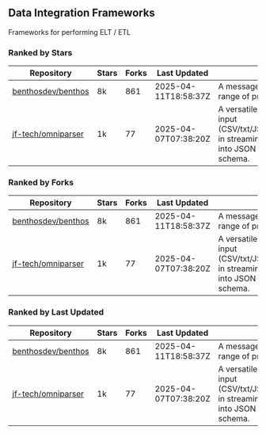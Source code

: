 ## Data Integration Frameworks

Frameworks for performing ELT / ETL

### Ranked by Stars

| Repository | Stars | Forks | Last Updated | Description | 
|------------|-------|-------|--------------|-------------|
| [benthosdev/benthos](https://github.com/benthosdev/benthos) | 8k | 861 | 2025-04-11T18:58:37Z |  A message streaming bridge between a range of protocols. |
| [jf-tech/omniparser](https://github.com/jf-tech/omniparser) | 1k | 77 | 2025-04-07T07:38:20Z |  A versatile ETL library that parses text input (CSV/txt/JSON/XML/EDI/X12/EDIFACT/etc) in streaming fashion and transforms data into JSON output using data-driven schema. |

### Ranked by Forks

| Repository | Stars | Forks | Last Updated | Description | 
|------------|-------|-------|--------------|-------------|
| [benthosdev/benthos](https://github.com/benthosdev/benthos) | 8k | 861 | 2025-04-11T18:58:37Z |  A message streaming bridge between a range of protocols. |
| [jf-tech/omniparser](https://github.com/jf-tech/omniparser) | 1k | 77 | 2025-04-07T07:38:20Z |  A versatile ETL library that parses text input (CSV/txt/JSON/XML/EDI/X12/EDIFACT/etc) in streaming fashion and transforms data into JSON output using data-driven schema. |

### Ranked by Last Updated

| Repository | Stars | Forks | Last Updated | Description | 
|------------|-------|-------|--------------|-------------|
| [benthosdev/benthos](https://github.com/benthosdev/benthos) | 8k | 861 | 2025-04-11T18:58:37Z |  A message streaming bridge between a range of protocols. |
| [jf-tech/omniparser](https://github.com/jf-tech/omniparser) | 1k | 77 | 2025-04-07T07:38:20Z |  A versatile ETL library that parses text input (CSV/txt/JSON/XML/EDI/X12/EDIFACT/etc) in streaming fashion and transforms data into JSON output using data-driven schema. |

